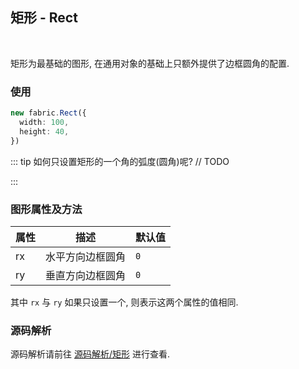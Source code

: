 ## 矩形 - Rect
<br/>

矩形为最基础的图形, 在通用对象的基础上只额外提供了边框圆角的配置.

### 使用

```ts
new fabric.Rect({
  width: 100,
  height: 40,
})
```

::: tip 如何只设置矩形的一个角的弧度(圆角)呢?
// TODO

:::

### 图形属性及方法

| 属性  | 描述       | 默认值 |
|-----|----------|-----|
| rx  | 水平方向边框圆角 | `0` |
| ry  | 垂直方向边框圆角 | `0` |

其中 `rx` 与 `ry` 如果只设置一个, 则表示这两个属性的值相同.

### 源码解析

源码解析请前往 [源码解析/矩形](/source/rect/) 进行查看.


